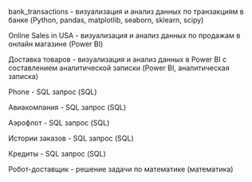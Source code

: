 bank_transactions - визуализация и анализ данных по транзакциям в банке (Python, pandas, matplotlib, seaborn, sklearn, scipy)

Online Sales in USA - визуализация и анализ данных по продажам в онлайн магазине (Power BI)

Доставка товаров - визуализация и анализ данных в Power BI с составлением аналитической записки (Power BI, аналитическая записка)

Phone - SQL запрос (SQL)

Авиакомпания - SQL запрос (SQL)

Аэрофлот - SQL запрос (SQL)

Истории заказов - SQL запрос (SQL)

Кредиты - SQL запрос (SQL)

Робот-доставщик - решение задачи по математике (математика)
